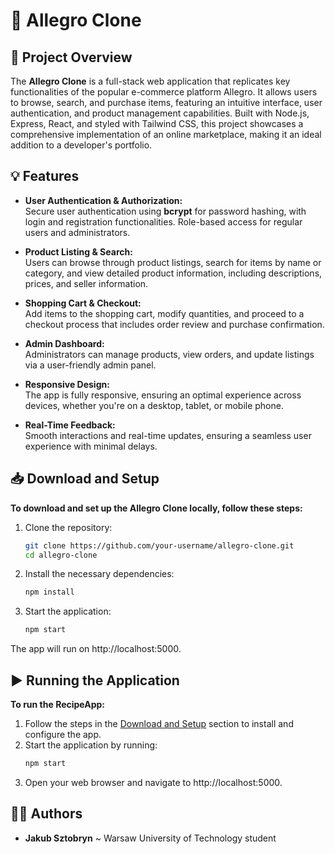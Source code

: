 # 🛒 Allegro Clone

## 📝 Project Overview
The **Allegro Clone** is a full-stack web application that replicates key functionalities of the popular e-commerce platform Allegro. It allows users to browse, search, and purchase items, featuring an intuitive interface, user authentication, and product management capabilities. Built with Node.js, Express, React, and styled with Tailwind CSS, this project showcases a comprehensive implementation of an online marketplace, making it an ideal addition to a developer's portfolio.

## 💡 Features
- **User Authentication & Authorization:**  
  Secure user authentication using **bcrypt** for password hashing, with login and registration functionalities. Role-based access for regular users and administrators.

- **Product Listing & Search:**  
  Users can browse through product listings, search for items by name or category, and view detailed product information, including descriptions, prices, and seller information.

- **Shopping Cart & Checkout:**  
  Add items to the shopping cart, modify quantities, and proceed to a checkout process that includes order review and purchase confirmation.

- **Admin Dashboard:**  
  Administrators can manage products, view orders, and update listings via a user-friendly admin panel.

- **Responsive Design:**  
  The app is fully responsive, ensuring an optimal experience across devices, whether you're on a desktop, tablet, or mobile phone.

- **Real-Time Feedback:**  
  Smooth interactions and real-time updates, ensuring a seamless user experience with minimal delays.

## 📥 Download and Setup
**To download and set up the Allegro Clone locally, follow these steps:**

1. Clone the repository:
   ```bash
   git clone https://github.com/your-username/allegro-clone.git
   cd allegro-clone
2. Install the necessary dependencies:
    ```bash
    npm install
3. Start the application:
    ```bash
    npm start
The app will run on http://localhost:5000.

## ▶️ Running the Application
**To run the RecipeApp:**
1. Follow the steps in the [Download and Setup](#-download-and-setup) section to install and configure the app.
2. Start the application by running:
    ```bash
   npm start
3. Open your web browser and navigate to http://localhost:5000.

## 🙋‍♂️ Authors
- **Jakub Sztobryn** ~ Warsaw University of Technology student